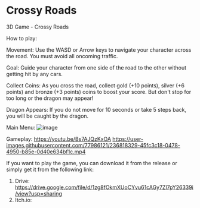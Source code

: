 # Crossy Roads
 3D Game - Crossy Roads

How to play:

Movement: Use the WASD or Arrow keys to navigate your character across the road. You must avoid all oncoming traffic.

Goal: Guide your character from one side of the road to the other without getting hit by any cars.

Collect Coins: As you cross the road, collect gold (+10 points), silver (+6 points) and bronze (+3 points) coins to boost your score. But don't stop for too long or the dragon may appear!

Dragon Appears: If you do not move for 10 seconds or take 5 steps back, you will be caught by the dragon.
 
 Main Menu:
![image](https://user-images.githubusercontent.com/77986121/236812392-6cd9b0d0-b406-43da-b219-f3017e43a00e.png)

Gameplay:
https://youtu.be/Bs7AJQzKxOA
https://user-images.githubusercontent.com/77986121/236818329-45fc3c18-0478-4950-b85e-0d40e634bf1c.mp4


If you want to play the game, you can download it from the release or simply get it from the following link: 
1. Drive: https://drive.google.com/file/d/1zg8fOkmXUoCYvu61cAGy7Zl7pY26339i/view?usp=sharing
2. Itch.io: 


